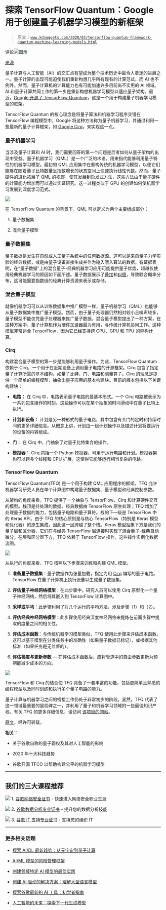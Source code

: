 # 探索 TensorFlow Quantum：Google 用于创建量子机器学习模型的新框架

> 原文：[`www.kdnuggets.com/2020/03/tensorflow-quantum-framework-quantum-machine-learning-models.html`](https://www.kdnuggets.com/2020/03/tensorflow-quantum-framework-quantum-machine-learning-models.html)

评论![图示](img/f1d32081abbc9d91c43b7cc70f1e59b2.png)

[来源](https://www.tensorflow.org/quantum)

量子计算与人工智能（AI）的交汇点有望成为整个技术历史中最令人着迷的进展之一。量子计算的出现可能迫使我们重新构想几乎所有现有的计算范式，而 AI 也不例外。然而，量子计算机的计算能力也有可能加速许多目前尚不实用的 AI 领域。AI 和量子计算共同工作的第一步是重新构想机器学习模型以适应量子架构。最近，[Google 开源了 TensorFlow Quantum](https://www.tensorflow.org/quantum)，这是一个用于构建量子机器学习模型的框架。

TensorFlow Quantum 的核心理念是将量子算法和机器学习程序交错在 TensorFlow 编程模型中。Google 将这种方法称为量子机器学习，并通过利用一些最新的量子计算框架，如 [Google Cirq](https://github.com/quantumlib/Cirq)，来实现这一点。

### 量子机器学习

当涉及量子计算和 AI 时，我们需要回答的第一个问题是后者如何从量子架构的出现中受益。量子机器学习（QML）是一个广泛的术语，用来指代能够利用量子特性的机器学习模型。最初的 QML 应用集中在重构传统的机器学习模型，以便它们能够在随着量子比特数量呈指数增长的状态空间上快速执行线性代数。然而，量子硬件的进化拓展了 QML 的视野，使其发展到启发式方法，这些方法由于量子硬件的计算能力增加而可以通过实证研究。这一过程类似于 GPU 的创建如何使机器学习发展到深度学习范式。

![](img/6cac13a281d3cb539e9289c7737b876c.png)

在 TensorFlow Quantum 的背景下，QML 可以定义为两个主要组成部分：

1.  量子数据集

1.  混合量子模型

### 量子数据集

量子数据是发生在自然或人工量子系统中的任何数据源。这可以是来自量子力学实验的经典数据，或是由量子设备直接生成并作为输入喂入算法的数据。有证据表明，在“量子数据”上的混合量子-经典机器学习应用可能提供量子优势，超越仅使用经典机器学习的原因如下面所述。量子数据展示了[叠加](https://en.wikipedia.org/wiki/Quantum_superposition)和[纠缠](https://en.wikipedia.org/wiki/Quantum_entanglement)，导致联合概率分布，这可能需要指数级的经典计算资源来表示或存储。

### 混合量子模型

就像机器学习可以从训练数据集中推广模型一样，量子机器学习（QML）也能够从量子数据集中推广量子模型。然而，由于量子处理器仍然相对较小且噪声较多，量子模型不能仅凭量子处理器来推广量子数据。混合量子模型提出了一种方案，在这种方案中，量子计算机作为硬件加速器最为有用，与传统计算机协同工作。这种模型非常适合 TensorFlow，因为它已经支持跨 CPU、GPU 和 TPU 的异构计算。

### Cirq

构建混合量子模型的第一步是能够利用量子操作。为此，TensorFlow Quantum 依赖于 Cirq，一个用于在近期设备上调用量子电路的开源框架。Cirq 包含了指定量子计算所需的基本结构，如量子比特、门、电路和测量算子。Cirq 的理念是提供一个简单的编程模型，抽象出量子应用的基本构建块。目前的版本包括以下关键构建块：

+   **电路：** 在 Cirq 中，电路表示量子电路的最基本形式。一个 Cirq 电路被表示为一系列包含操作的时刻，这些操作可以在某个抽象的时间滑动中在量子比特上执行。

+   **计划和设备：** 计划是另一种形式的量子电路，其中包含有关门的定时和持续时间的更多详细信息。从概念上讲，计划由一组计划操作以及描述计划将要运行的设备的内容组成。

+   **门：** 在 Cirq 中，门抽象了对量子比特集合的操作。

+   **模拟器：** Cirq 包括一个 Python 模拟器，可用于运行电路和计划。模拟器架构可以跨多个线程和 CPU 扩展，这使得它能够运行相当复杂的电路。

### TensorFlow Quantum

TensorFlow Quantum(TFQ) 是一个用于构建 QML 应用程序的框架。TFQ 允许机器学习研究人员在单个计算图中构建量子数据集、量子模型和经典控制参数。

从架构的角度来看，TFQ 提供了一个抽象与 TensorFlow、Cirq 和计算硬件交互的模型。栈顶是待处理的数据。经典数据由 TensorFlow 原生处理；TFQ 增加了处理量子数据的能力，包括量子电路和量子算符。栈的下一级是 TensorFlow 中的 Keras API。由于 TFQ 的核心原则是与核心 TensorFlow（特别是 Keras 模型和优化器）的原生集成，因此这一层跨越了整个栈。Keras 模型抽象下方是我们的量子层和区分器，它们在与经典 TensorFlow 层连接时实现了混合量子-经典自动微分。在层和区分器下方，TFQ 依赖于 TensorFlow 操作，这些操作实例化数据流图。

![](img/3ad759fef549f843ee3b251e8a0535c6.png)

从执行的角度来看，TFQ 按照以下步骤来训练和构建 QML 模型。

1.  **准备量子数据集**：量子数据作为张量加载，指定为用 [Cirq](https://github.com/quantumlib/Cirq) 编写的量子电路。TensorFlow 在量子计算机上执行张量以生成量子数据集。

1.  **评估量子神经网络模型**：在此步骤中，研究人员可以使用 Cirq 原型化一个量子神经网络，然后将其嵌入到 TensorFlow 计算图中。

1.  **采样或平均**：此步骤利用了对几个运行的平均方法，涉及步骤（1）和（2）。

1.  **评估经典神经网络模型**：此步骤使用经典深度神经网络来提炼在前面步骤中提取的度量之间的相关性。

1.  **评估成本函数**：与传统机器学习模型类似，TFQ 使用此步骤来评估成本函数。这可以基于模型在分类任务中的准确性（如果量子数据已标记），或根据其他标准（如果任务是无监督的）。

1.  **评估梯度与更新参数** — 在评估成本函数后，应将管道中的自由参数更新为预期能减少成本的方向。

![](img/9df14933e5083265993f023fc65a7903.png)

TensorFlow 和 Cirq 的结合使 TFQ 具备了一套丰富的功能，包括更简单且熟悉的编程模型以及同时训练和执行多个量子电路的能力。

量子计算与机器学习之间的桥接工作仍处于非常初步的阶段。显然，TFQ 代表了这一领域最重要的里程碑之一，并利用了量子和机器学习领域的一些最佳知识产权。有关 TFQ 的更多详细信息，请访问 [该项目的网站](https://www.tensorflow.org/quantum)。

[原文](https://towardsdatascience.com/exploring-tensorflow-quantum-googles-new-framework-for-creating-quantum-machine-learning-models-3af27ba916e9)。经许可转载。

**相关：**

+   关于谷歌自称的量子霸权及其对人工智能的影响

+   2020 年十大科技趋势

+   谷歌开源 TFCO 以帮助构建公平的机器学习模型

* * *

## 我们的三大课程推荐

![](img/0244c01ba9267c002ef39d4907e0b8fb.png) 1\. [谷歌网络安全证书](https://www.kdnuggets.com/google-cybersecurity) - 快速进入网络安全职业生涯

![](img/e225c49c3c91745821c8c0368bf04711.png) 2\. [谷歌数据分析专业证书](https://www.kdnuggets.com/google-data-analytics) - 提升您的数据分析技能

![](img/0244c01ba9267c002ef39d4907e0b8fb.png) 3\. [谷歌 IT 支持专业证书](https://www.kdnuggets.com/google-itsupport) - 支持您的组织 IT

* * *

### 更多相关话题

+   [探索 AI/DL 最新趋势：从元宇宙到量子计算](https://www.kdnuggets.com/2023/07/exploring-latest-trends-aidl-metaverse-quantum-computing.html)

+   [AI/ML 模型的风险管理框架](https://www.kdnuggets.com/2022/03/risk-management-framework-aiml-models.html)

+   [创建领域特定 AI 模型的最佳实践](https://www.kdnuggets.com/2022/07/best-practices-creating-domainspecific-ai-models.html)

+   [创建 AI 驱动的解决方案：理解大型语言模型](https://www.kdnuggets.com/creating-ai-driven-solutions-understanding-large-language-models)

+   [探索谷歌最新的 AI 工具：初学者指南](https://www.kdnuggets.com/exploring-googles-latest-ai-tools-a-beginners-guide)

+   [人工智能的未来：探索下一代生成模型](https://www.kdnuggets.com/2023/05/future-ai-exploring-next-generation-generative-models.html)

